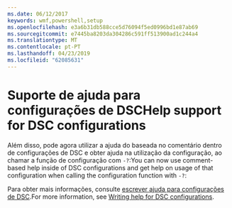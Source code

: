 ```yaml
---
ms.date: 06/12/2017
keywords: wmf,powershell,setup
ms.openlocfilehash: e3a6b31db588cce5d76094f5ed0996bd1e87ab69
ms.sourcegitcommit: e7445ba8203da304286c591ff513900ad1c244a4
ms.translationtype: MT
ms.contentlocale: pt-PT
ms.lasthandoff: 04/23/2019
ms.locfileid: "62085631"
---
```

# <a name="help-support-for-dsc-configurations"></a><span data-ttu-id="5e95f-102">Suporte de ajuda para configurações de DSC</span><span class="sxs-lookup"><span data-stu-id="5e95f-102">Help support for DSC configurations</span></span>

<span data-ttu-id="5e95f-103">Além disso, pode agora utilizar a ajuda do baseada no comentário dentro de configurações de DSC e obter ajuda na utilização da configuração, ao chamar a função de configuração com `-?`:</span><span class="sxs-lookup"><span data-stu-id="5e95f-103">You can now use comment-based help inside of DSC configurations and get help on usage of that configuration when calling the configuration function with `-?`:</span></span>

<span data-ttu-id="5e95f-104">Para obter mais informações, consulte [escrever ajuda para configurações de DSC](https://msdn.microsoft.com/powershell/dsc/confighelp).</span><span class="sxs-lookup"><span data-stu-id="5e95f-104">For more information, see [Writing help for DSC configurations](https://msdn.microsoft.com/powershell/dsc/confighelp).</span></span>

